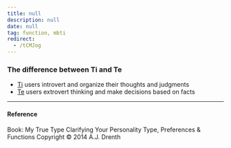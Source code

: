 ```yaml
---
title: null
description: null
date: null
tag: function, mbti
redirect:
  - /tCMJog
---
```


### The difference between Ti and Te

- [Ti](obsidian://open?vault=dwarves&file=brain%2FHR%2FMBTI%2FIntroverted%20Thinking%20-%20Ti) users introvert and organize their thoughts and judgments
- [Te](obsidian://open?vault=dwarves&file=brain%2FHR%2FMBTI%2FExtroverted%20Thinking%20-%20Te) users extrovert thinking and make decisions based on facts

---

#### Reference

Book: My True Type Clarifying Your Personality Type, Preferences & Functions Copyright © 2014 A.J. Drenth
